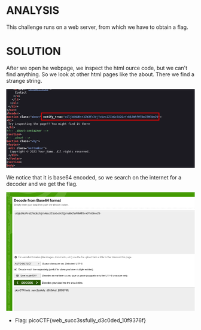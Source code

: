 # ANALYSIS
This challenge runs on a web server, from which we have to obtain a flag.  
  

# SOLUTION
After we open he webpage, we inspect the html ource code, but we can't find anything. So we look at other html pages like the about. There we find a strange string.  
  

![](assets/solve1.png)  


We notice that it is base64 encoded, so we search on the internet for a decoder and we get the flag.  
  

![](assets/solve2.png)  
  

* Flag: picoCTF{web_succ3ssfully_d3c0ded_10f9376f}
